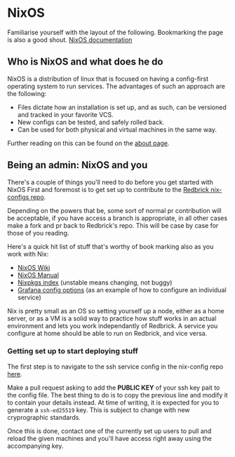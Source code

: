 # NixOS

Familiarise yourself with the layout of the following. Bookmarking the page is also a good shout.
[NixOS documentation](https://nixos.org/nixos/manual/)

## Who is NixOS and what does he do

NixOS is a distribution of linux that is focused on having a config-first operating system to
run services. The advantages of such an approach are the following:

- Files dictate how an installation is set up, and as such, can be versioned and
  tracked in your favorite VCS.
- New configs can be tested, and safely rolled back.
- Can be used for both physical and virtual machines in the same way.

Further reading on this can be found on the [about page](https://nixos.org/nixos/about.html).

## Being an admin: NixOS and you

There's a couple of things you'll need to do before you get started with NixOS
First and foremost is to get set up to contribute to the [Redbrick nix-configs repo](https://github.com/redbrick/nix-configs).

Depending on the powers that be, some sort of normal pr contribution will be acceptable,
if you have access a branch is appropriate, in all other cases make a fork and pr back to
Redbrick's repo. This will be case by case for those of you reading.

Here's a quick hit list of stuff that's worthy of book marking also as you work with Nix:

- [NixOS Wiki](https://nixos.wiki/wiki/Main_Page)
- [NixOS Manual](https://nixos.org/nixos/manual/)
- [Nixpkgs index](https://nixos.org/nixos/packages.html?channel=nixpkgs-unstable)
  (unstable means changing, not buggy)
- [Grafana config options](https://nixos.org/nixos/options.html#services.grafana)
  (as an example of how to configure an individual service)

Nix is pretty small as an OS so setting yourself up a node, either as a home server, or as a VM
is a solid way to practice how stuff works in an actual environment and lets you work
independantly of Redbrick. A service you configure at home should be able to run on Redbrick,
and vice versa.

### Getting set up to start deploying stuff

The first step is to navigate to the ssh service config in the nix-config repo
[here](https://github.com/redbrick/nix-configs/blob/master/services/ssh.nix).

Make a pull request asking to add the **PUBLIC KEY** of your ssh key pait to the config file.
The best thing to do is to copy the previous line and modify it to contain your details instead.
At time of writing, it is expected for you to generate a `ssh-ed25519` key. This is subject to
change with new cryprographic standards.

Once this is done, contact one of the currently set up users to pull and reload the given machines
and you'll have access right away using the accompanying key.
